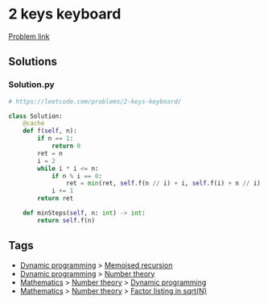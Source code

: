 # 2 keys keyboard

[Problem link](https://leetcode.com/problems/2-keys-keyboard/)

## Solutions


### Solution.py
```py
# https://leetcode.com/problems/2-keys-keyboard/

class Solution:
    @cache
    def f(self, n):
        if n == 1:
            return 0
        ret = n
        i = 2
        while i * i <= n:
            if n % i == 0:
                ret = min(ret, self.f(n // i) + i, self.f(i) + n // i)
            i += 1
        return ret

    def minSteps(self, n: int) -> int:
        return self.f(n)
```
## Tags

* [Dynamic programming](/Collections/dynamic-programming.md#dynamic-programming) > [Memoised recursion](/Collections/dynamic-programming.md#memoised-recursion)
* [Dynamic programming](/Collections/dynamic-programming.md#dynamic-programming) > [Number theory](/Collections/dynamic-programming.md#number-theory)
* [Mathematics](/Collections/mathematics.md#mathematics) > [Number theory](/Collections/mathematics.md#number-theory) > [Dynamic programming](/Collections/mathematics.md#dynamic-programming)
* [Mathematics](/Collections/mathematics.md#mathematics) > [Number theory](/Collections/mathematics.md#number-theory) > [Factor listing in sqrt(N)](/Collections/mathematics.md#factor-listing-in-sqrt-n-)
